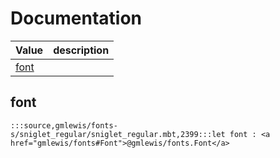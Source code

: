 # Documentation
|Value|description|
|---|---|
|[font](#font)||

## font

```moonbit
:::source,gmlewis/fonts-s/sniglet_regular/sniglet_regular.mbt,2399:::let font : <a href="gmlewis/fonts#Font">@gmlewis/fonts.Font</a>
```

